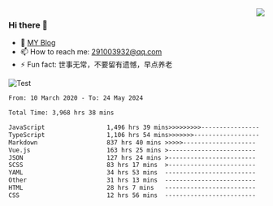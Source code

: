<img align='right' src='https://github-readme-stats.vercel.app/api?username=niaogege&show_icons=true&theme=radical'/>

### Hi there 👋

- 🌱 [MY Blog](https://bythewayer.com/)
- 📫 How to reach me: 291003932@qq.com
- ⚡ Fun fact:  世事无常，不要留有遗憾，早点养老

![Test](https://github-readme-stats.vercel.app/api/top-langs/?username=niaogege&layout=compact)

<!--START_SECTION:waka-->

```txt
From: 10 March 2020 - To: 24 May 2024

Total Time: 3,968 hrs 38 mins

JavaScript                 1,496 hrs 39 mins>>>>>>>>>----------------   37.71 %
TypeScript                 1,106 hrs 54 mins>>>>>>>------------------   27.89 %
Markdown                   837 hrs 40 mins >>>>>--------------------   21.11 %
Vue.js                     163 hrs 25 mins >------------------------   04.12 %
JSON                       127 hrs 24 mins >------------------------   03.21 %
SCSS                       83 hrs 17 mins  >------------------------   02.10 %
YAML                       34 hrs 53 mins  -------------------------   00.88 %
Other                      31 hrs 13 mins  -------------------------   00.79 %
HTML                       28 hrs 7 mins   -------------------------   00.71 %
CSS                        12 hrs 56 mins  -------------------------   00.33 %
```

<!--END_SECTION:waka-->
